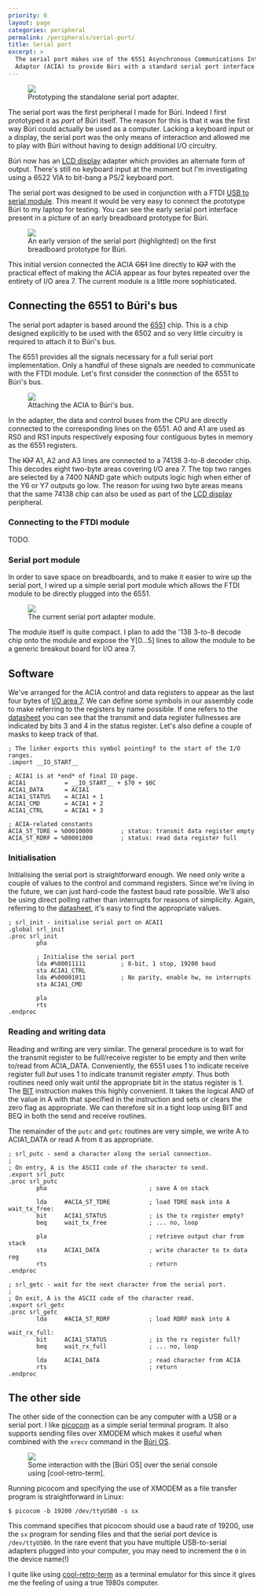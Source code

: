 ```yaml
---
priority: 0
layout: page
categories: peripheral
permalink: /peripherals/serial-port/
title: Serial port
excerpt: >
  The serial port makes use of the 6551 Asynchronous Communications Interface
  Adaptor (ACIA) to provide Búri with a standard serial port interface.
---
```


<figure>
  <a href="{{site.imageurl}}/serial-port-prototyping.jpg">
    <img src="{{site.thumburl}}/serial-port-prototyping.jpg">
  </a>
  <figcaption>Prototyping the standalone serial port adapter.</figcaption>
</figure>

The serial port was the first peripheral I made for Búri. Indeed I first
prototyped it as *part* of Búri itself. The reason for this is that it was the
first way Búri could actually be used as a computer. Lacking a keyboard input or
a display, the serial port was the only means of interaction and allowed me to
play with Búri without having to design additional I/O circuitry.

<aside>
  Búri now has an <a href="{{site.baseurl}}/peripherals/lcd-display/">LCD
  display</a> adapter which provides an alternate form of output. There's
  still no keyboard input at the moment but I'm investigating using a 6522 VIA
  to bit-bang a PS/2 keyboard port.
</aside>

The serial port was designed to be used in conjunction with a FTDI [USB to
serial module]. This meant it would be very easy to connect the prototype Búri
to my laptop for testing. You can see the early serial port interface present in
a picture of an early breadboard prototype for Búri.

<figure>
  <a href="{{site.imageurl}}/serial-port-early-prototype.jpg">
    <img src="{{site.imageurl}}/serial-port-early-prototype.jpg">
  </a>
  <figcaption>
    An early version of the serial port (highlighted) on the first breadboard
    prototype for Búri.
  </figcaption>
</figure>

This initial version connected the ACIA <s>CS1</s> line directly to <s>IO7</s>
with the practical effect of making the ACIA appear as four bytes repeated over
the entirety of I/O area 7. The current module is a little more sophisticated.

## Connecting the 6551 to Búri's bus

The serial port adapter is based around the [6551] chip. This is a chip designed
explicitly to be used with the 6502 and so very little circuitry is required to
attach it to Búri's bus.

The 6551 provides all the signals necessary for a full serial port
implementation. Only a handful of these signals are needed to communicate with
the FTDI module. Let's first consider the connection of the 6551 to Búri's bus.

<figure>
  <a href="{{site.imageurl}}/acia-adapter.svg">
    <img src="{{site.imageurl}}/acia-adapter.png">
  </a>
  <figcaption>
    Attaching the ACIA to Búri's bus.
  </figcaption>
</figure>

In the adapter, the data and control buses from the CPU are directly connected
to the corresponding lines on the 6551. A0 and A1 are used as RS0 and RS1 inputs
respectively exposing four contiguous bytes in memory as the 6551 registers.

The <s>IO7</s> A1, A2 and A3 lines are connected to a 74138 3-to-8 decoder chip.
This decodes eight two-byte areas covering I/O area 7. The top two ranges are
selected by a 7400 NAND gate which outputs logic high when either of the Y6 or
Y7 outputs go low. The reason for using two byte areas means that the same 74138
chip can also be used as part of the [LCD display] peripheral.

### Connecting to the FTDI module

TODO.

### Serial port module

In order to save space on breadboards, and to make it easier to wire up the
serial port, I wired up a simple serial port module which allows the FTDI module
to be directly plugged into the 6551.

<figure>
  <a href="{{site.imageurl}}/serial-port-module.jpg">
    <img src="{{site.imageurl}}/serial-port-module.jpg">
  </a>
  <figcaption>The current serial port adapter module.</figcaption>
</figure>

The module itself is quite compact. I plan to add the '138 3-to-8 decode chip
onto the module and expose the Y[0&hellip;5] lines to allow the module to be a
generic breakout board for I/O area 7.

## Software

We've arranged for the ACIA control and data registers to appear as the last
four bytes of [I/O area 7]. We can define some symbols in our assembly code to
make referring to the registers by name possible. If one refers to the
[datasheet] you can see that the transmit and data register fullnesses are
indicated by bits 3 and 4 in the status register. Let's also define a couple of
masks to keep track of that.

```ca65
; The linker exports this symbol pointingf to the start of the I/O ranges.
.import __IO_START__

; ACIA1 is at *end* of final IO page.
ACIA1           = __IO_START__ + $70 + $0C
ACIA1_DATA      = ACIA1
ACIA1_STATUS    = ACIA1 + 1
ACIA1_CMD       = ACIA1 + 2
ACIA1_CTRL      = ACIA1 + 3

; ACIA-related constants
ACIA_ST_TDRE = %00010000        ; status: transmit data register empty
ACIA_ST_RDRF = %00001000        ; status: read data register full
```

### Initialisation

Initialising the serial port is straightforward enough. We need only write a
couple of values to the control and command registers. Since we're living in the
future, we can just hard-code the fastest baud rate possible. We'll also be
using direct polling rather than interrupts for reasons of simplicity. Again,
referring to the [datasheet], it's easy to find the appropriate values.

```ca65
; srl_init - initialise serial port on ACAI1
.global srl_init
.proc srl_init
        pha

        ; Initialise the serial port
        lda #%00011111          ; 8-bit, 1 stop, 19200 baud
        sta ACIA1_CTRL
        lda #%00001011          ; No parity, enable hw, no interrupts
        sta ACIA1_CMD

        pla
        rts
.endproc
```

### Reading and writing data

Reading and writing are very similar. The general procedure is to wait for the
transmit register to be full/receive register to be empty and then write to/read
from ACIA_DATA. Conveniently, the 6551 uses 1 to indicate receive register full
*but* uses 1 to indicate transmit register *empty*. Thus both routines need only
wait until the appropriate bit in the status register is 1. The [BIT]
instruction makes this highly convenient. It takes the logical AND of the value
in A with that specified in the instruction and sets or clears the zero flag as
appropriate. We can therefore sit in a tight loop using BIT and BEQ in both the
send and receive routines.

The remainder of the ``putc`` and ``getc`` routines are very simple, we write A
to ACIA1_DATA or read A from it as appropriate.

```ca65
; srl_putc - send a character along the serial connection.
;
; On entry, A is the ASCII code of the character to send.
.export srl_putc
.proc srl_putc
        pha                             ; save A on stack

        lda     #ACIA_ST_TDRE           ; load TDRE mask into A
wait_tx_free:
        bit     ACIA1_STATUS            ; is the tx register empty?
        beq     wait_tx_free            ; ... no, loop

        pla                             ; retrieve output char from stack
        sta     ACIA1_DATA              ; write character to tx data reg
        rts                             ; return
.endproc

; srl_getc - wait for the next character from the serial port.
;
; On exit, A is the ASCII code of the character read.
.export srl_getc
.proc srl_getc
        lda     #ACIA_ST_RDRF           ; load RDRF mask into A

wait_rx_full:
        bit     ACIA1_STATUS            ; is the rx register full?
        beq     wait_rx_full            ; ... no, loop

        lda     ACIA1_DATA              ; read character from ACIA
        rts                             ; return
.endproc
```

## The other side

The other side of the connection can be any computer with a USB or a serial
port. I like [picocom] as a simple serial terminal program. It also supports
sending files over XMODEM which makes it useful when combined with the ``xrecv``
command in the [Búri OS].

<figure>
  <a href="{{site.imageurl}}/cool-retro-term.jpg">
    <img src="{{site.imageurl}}/cool-retro-term.jpg">
  </a>
  <figcaption>
    Some interaction with the [Búri OS] over the serial console using
    [cool-retro-term].
  </figcaption>
</figure>

Running picocom and specifying the use of XMODEM as a file transfer program is
straightforward in Linux:

```console
$ picocom -b 19200 /dev/ttyUSB0 -s sx
```

This command specifies that picocom should use a baud rate of 19200, use the
``sx`` program for sending files and that the serial port device is
``/dev/ttyUSB0``. In the rare event that you have multiple USB-to-serial
adapters plugged into your computer, you may need to increment the ``0`` in the
device name(!)

I quite like using [cool-retro-term] as a terminal emulator for this since it
gives me the feeling of using a true 1980s computer.

[6551]: https://en.wikipedia.org/wiki/MOS_Technology_6551
[I/O area 7]: {{site.baseurl}}/misc/memory-map/
[datasheet]: http://archive.6502.org/datasheets/mos_6551_acia.pdf
[BIT]: http://www.obelisk.demon.co.uk/6502/reference.html#BIT
[picocom]: https://code.google.com/p/picocom/
[Búri OS]: {{site.baseurl}}/software/os/
[cool-retro-term]: https://github.com/Swordfish90/cool-retro-term
[LCD display]: {{site.baseurl}}/peripherals/lcd-display/
[USB to serial module]: https://www.sparkfun.com/products/12731
